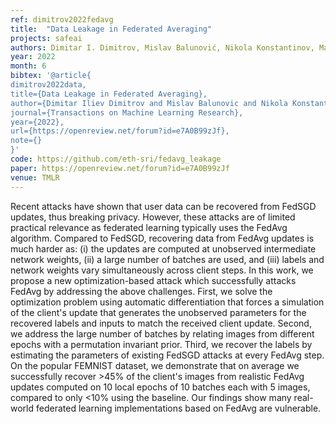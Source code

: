 ```yaml
---
ref: dimitrov2022fedavg
title:  "Data Leakage in Federated Averaging"
projects: safeai
authors: Dimitar I. Dimitrov, Mislav Balunović, Nikola Konstantinov, Martin Vechev
year: 2022
month: 6
bibtex: '@article{
dimitrov2022data,
title={Data Leakage in Federated Averaging},
author={Dimitar Iliev Dimitrov and Mislav Balunovic and Nikola Konstantinov and Martin Vechev},
journal={Transactions on Machine Learning Research},
year={2022},
url={https://openreview.net/forum?id=e7A0B99zJf},
note={}
}'
code: https://github.com/eth-sri/fedavg_leakage
paper: https://openreview.net/forum?id=e7A0B99zJf
venue: TMLR
---
```

Recent attacks have shown that user data can be recovered from FedSGD updates, thus breaking privacy. However, these attacks are of limited practical relevance as federated learning typically uses the FedAvg algorithm. Compared to FedSGD, recovering data from FedAvg updates is much harder as: (i) the updates are computed at unobserved intermediate network weights, (ii) a large number of batches are used, and (iii) labels and network weights vary simultaneously across client steps. In this work, we propose a new optimization-based attack which successfully attacks FedAvg by addressing the above challenges. First, we solve the optimization problem using automatic differentiation that forces a simulation of the client's update that generates the unobserved parameters for the recovered labels and inputs to match the received client update. Second, we address the large number of batches by relating images from different epochs with a permutation invariant prior. Third, we recover the labels by estimating the parameters of existing FedSGD attacks at every FedAvg step. On the popular FEMNIST dataset, we demonstrate that on average we successfully recover >45% of the client's images from realistic FedAvg updates computed on 10 local epochs of 10 batches each with 5 images, compared to only <10% using the baseline. Our findings show many real-world federated learning implementations based on FedAvg are vulnerable.
